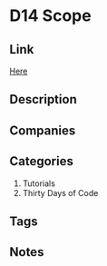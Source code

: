 # D14 Scope

## Link

[Here](https://www.hackerrank.com/challenges/30-scope)

## Description

## Companies

## Categories

1. Tutorials
1. Thirty Days of Code

## Tags

## Notes